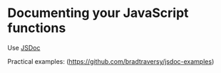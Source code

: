 # Documenting your JavaScript functions

Use [JSDoc](https://jsdoc.app/about-getting-started.html)

Practical examples: (https://github.com/bradtraversy/jsdoc-examples)
